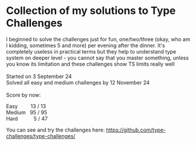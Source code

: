 # Collection of my solutions to Type Challenges

I beginned to solve the challenges just for fun, one/two/three (okay, who am I kidding, sometimes 5 and more) per evening after the dinner. It's completely useless in practical terms but they help to understand type system on deeper level - you cannot say that you master something, unless you know its limitation and these challenges show TS limits really well<br/>
<br/>
Started on 3 September 24<br/>
Solved all easy and medium challenges by 12 November 24<br/>
<br/>
Score by now:<br/>

Easy&nbsp;&nbsp;&nbsp;&nbsp;&nbsp;&nbsp;&nbsp;&nbsp;&nbsp;13 / 13<br/>
Medium&nbsp;&nbsp;&nbsp;95 / 95<br/>
Hard&nbsp;&nbsp;&nbsp;&nbsp;&nbsp;&nbsp;&nbsp;&nbsp;&nbsp;&nbsp;&nbsp;5 / 47<br/>

You can see and try the challenges here:
https://github.com/type-challenges/type-challenges/
